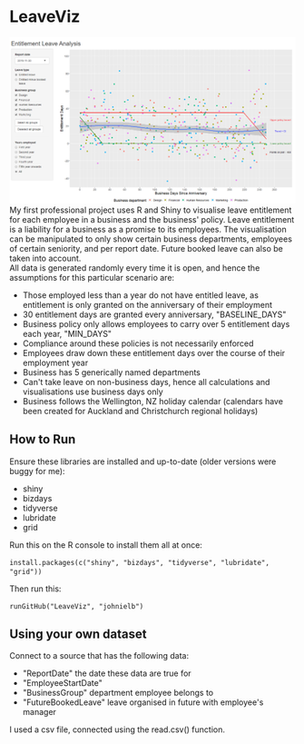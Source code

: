 # LeaveViz
![Screenshot](https://raw.githubusercontent.com/johnielb/LeaveViz/master/viz.png)
My first professional project uses R and Shiny to visualise leave entitlement for each employee in a business and the business' policy. Leave entitlement is a liability for a business as a promise to its employees. The visualisation can be manipulated to only show certain business departments, employees of certain seniority, and per report date. Future booked leave can also be taken into account.<br>
All data is generated randomly every time it is open, and hence the assumptions for this particular scenario are:
* Those employed less than a year do not have entitled leave, as entitlement is only granted on the anniversary of their employment
* 30 entitlement days are granted every anniversary, "BASELINE_DAYS"
* Business policy only allows employees to carry over 5 entitlement days each year, "MIN_DAYS"
* Compliance around these policies is not necessarily enforced
* Employees draw down these entitlement days over the course of their employment year
* Business has 5 generically named departments
* Can't take leave on non-business days, hence all calculations and visualisations use business days only
* Business follows the Wellington, NZ holiday calendar (calendars have been created for Auckland and Christchurch regional holidays)


## How to Run
Ensure these libraries are installed and up-to-date (older versions were buggy for me):
* shiny
* bizdays
* tidyverse
* lubridate
* grid

Run this on the R console to install them all at once:
```
install.packages(c("shiny", "bizdays", "tidyverse", "lubridate", "grid"))
```
Then run this:
```
runGitHub("LeaveViz", "johnielb")
```

## Using your own dataset
Connect to a source that has the following data:
* "ReportDate" the date these data are true for
* "EmployeeStartDate"
* "BusinessGroup" department employee belongs to
* "FutureBookedLeave" leave organised in future with employee's manager
<p>I used a csv file, connected using the read.csv() function.
